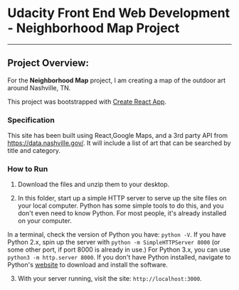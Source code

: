 # Udacity Front End Web Development - Neighborhood Map Project
---

## Project Overview:

For the **Neighborhood Map** project, I am creating a map of the outdoor art around Nashville, TN.

This project was bootstrapped with [Create React App](https://github.com/facebookincubator/create-react-app).

### Specification

This site has been built using React,Google Maps, and a 3rd party API from https://data.nashville.gov/.  It will include a list of art that can be searched by title and category.  

### How to Run

1. Download the files and unzip them to your desktop.

2.  In this folder, start up a simple HTTP server to serve up the site files on your local computer. Python has some simple tools to do this, and you don't even need to know Python. For most people, it's already installed on your computer. 

In a terminal, check the version of Python you have: `python -V`. If you have Python 2.x, spin up the server with `python -m SimpleHTTPServer 8000` (or some other port, if port 8000 is already in use.) For Python 3.x, you can use `python3 -m http.server 8000`. If you don't have Python installed, navigate to Python's [website](https://www.python.org/) to download and install the software.

3. With your server running, visit the site: `http://localhost:3000`.



